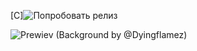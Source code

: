 [C]![Попробовать релиз](https://github.com/Heosam0/DurakOfflineWPF/releases/tag/WPF)

![Prewiev (Background by @Dyingflamez)](https://github.com/user-attachments/assets/1c7a0298-a7e3-43ec-aedc-40c2de956f5c)
